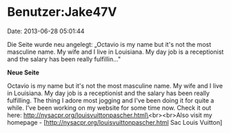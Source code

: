 Benutzer:Jake47V
================

Date: 2013-06-28 05:01:44

Die Seite wurde neu angelegt: „Octavio is my name but it\'s not the most
masculine name. My wife and I live in Louisiana. My day job is a
receptionist and the salary has been really fulfillin..."

**Neue Seite**

<div>

Octavio is my name but it\'s not the most masculine name. My wife and I
live in Louisiana. My day job is a receptionist and the salary has been
really fulfilling. The thing I adore most jogging and I\'ve been doing
it for quite a while. I\'ve been working on my website for some time
now. Check it out here:
http://nysacpr.org/louisvuittonpascher.html\<br\>\<br\>Also visit my
homepage - \[http://nysacpr.org/louisvuittonpascher.html Sac Louis
Vuitton\]

</div>
